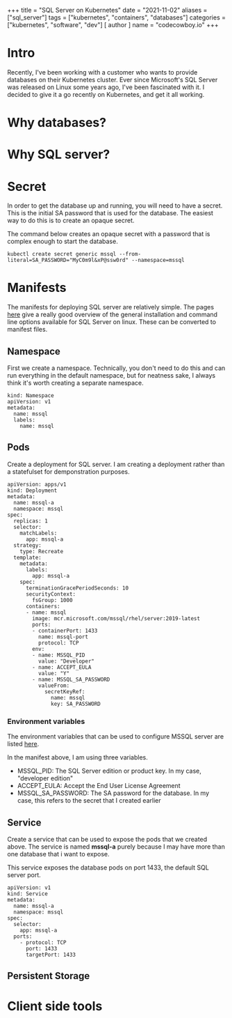 +++
title = "SQL Server on Kubernetes"
date = "2021-11-02"
aliases = ["sql_server"]
tags = ["kubernetes", "containers", "databases"]
categories = ["kubernetes", "software", "dev"]
[ author ]
  name = "codecowboy.io"
+++

# Intro
Recently, I've been working with a customer who wants to provide databases on their Kubernetes cluster. 
Ever since Microsoft's SQL Server was released on Linux some years ago, I've been fascinated with it.
I decided to give it a go recently on Kubernetes, and get it all working.


# Why databases?

# Why SQL server?

# Secret
In order to get the database up and running, you will need to have a secret. 
This is the initial SA password that is used for the database. 
The easiest way to do this is to create an opaque secret. 

The command below creates an opaque secret with a password that is complex enough to start the database.

```
kubectl create secret generic mssql --from-literal=SA_PASSWORD="MyC0m9l&xP@ssw0rd" --namespace=mssql
```

# Manifests
The manifests for deploying SQL server are relatively simple. 
The pages [here](https://docs.microsoft.com/en-us/sql/linux/sql-server-linux-overview?view=sql-server-ver15) give a really good overview of the general installation and command line options available for SQL Server on linux. These can be converted to manifest files.

## Namespace 
First we create a namespace. Technically, you don't need to do this and can run everything in the default namespace, but for neatness sake, I always think it's worth creating a separate namespace.

```
kind: Namespace
apiVersion: v1
metadata:
  name: mssql
  labels:
    name: mssql
```

## Pods
Create a deployment for SQL server. I am creating a deployment rather than a statefulset for demponstration purposes. 

```
apiVersion: apps/v1
kind: Deployment
metadata:
  name: mssql-a
  namespace: mssql
spec:
  replicas: 1
  selector:
    matchLabels:
      app: mssql-a
  strategy:
    type: Recreate
  template:
    metadata:
      labels:
        app: mssql-a
    spec:
      terminationGracePeriodSeconds: 10
      securityContext:
        fsGroup: 1000
      containers:
      - name: mssql
        image: mcr.microsoft.com/mssql/rhel/server:2019-latest
        ports:
        - containerPort: 1433
          name: mssql-port
          protocol: TCP
        env:
        - name: MSSQL_PID
          value: "Developer"
        - name: ACCEPT_EULA
          value: "Y"
        - name: MSSQL_SA_PASSWORD
          valueFrom:
            secretKeyRef:
              name: mssql
              key: SA_PASSWORD
```

### Environment variables 
The environment variables that can be used to configure MSSQL server are listed [here](https://docs.microsoft.com/en-us/sql/linux/sql-server-linux-configure-environment-variables?view=sql-server-ver15).

In the manifest above, I am using three variables.

- MSSQL_PID: The SQL Server edition or product key. In my case, "developer edition"
- ACCEPT_EULA: Accept the End User License Agreement
- MSSQL_SA_PASSWORD: The SA password for the database. In my case, this refers to the secret that I created earlier

## Service 
Create a service that can be used to expose the pods that we created above. The service is named **mssql-a** purely because I may have more than one database that i want to expose.

This service exposes the database pods on port 1433, the default SQL server port.

```
apiVersion: v1
kind: Service
metadata:
  name: mssql-a
  namespace: mssql
spec:
  selector:
    app: mssql-a
  ports:
    - protocol: TCP
      port: 1433
      targetPort: 1433
```

## Persistent Storage

# Client side tools


